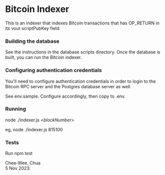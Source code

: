 # Bitcoin Indexer

This is an indexer that indexes Bitcoin transactions that has OP_RETURN in its vout scriptPubKey field.

### Building the database
See the instructions in the database scripts directory.
Once the database is built, you can run the Bitcoin indexer.

### Configuring authentication credentials

You'll need to configure authentication credentials in order to login to the Bitcoin RPC server and the 
Postgres database server as well.

See env.sample. Configure accordingly, then copy to .env.

### Running
node ./indexer.js <_blockNumber_>

eg, node ./indexer.js 815100

### Tests
Run npm test

Chee-Wee, Chua  
5 Nov 2023.
